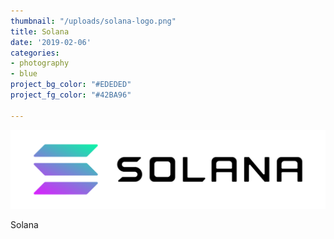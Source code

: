 ```yaml
---
thumbnail: "/uploads/solana-logo.png"
title: Solana
date: '2019-02-06'
categories:
- photography
- blue
project_bg_color: "#EDEDED"
project_fg_color: "#42BA96"

---
```

![](/uploads/solana-logo.png)

Solana